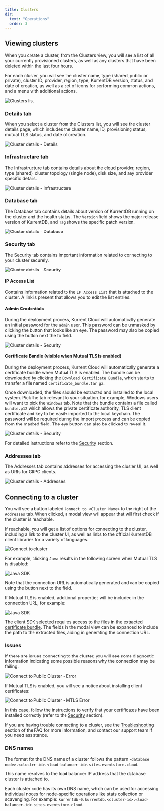 ```yaml
---
title: Clusters
dir:
  text: "Operations"
  order: 3
---
```


## Viewing clusters

When you create a cluster, from the Clusters view, you will see a list of all your currently provisioned clusters, as well as any clusters that have been deleted within the last four hours. 

For each cluster, you will see the cluster name, type (shared, public or private), cluster ID, provider, region, type, KurrentDB version, status, and date of creation, as well as a set of icons for performing common actions, and a menu with additional actions.

![Clusters list](./images/clusters-list.png)

### Details tab

When you select a cluster from the Clusters list, you will see the cluster details page, which includes the cluster name, ID, provisioning status, mutual TLS status, and date of creation.

![Cluster details - Details](images/cluster-details-tab.png)
### Infrastructure tab

The Infrastructure tab contains details about the cloud provider, region, type (shared), cluster topology (single node), disk size, and any provider specific details.

![Cluster details - Infrastructure](images/cluster-infra-tab.png)

### Database tab

The Database tab contains details about version of KurrentDB running on the cluster and the health status. The `Version` field shows the major release version of KurrentDB, and `Tag` shows the specific patch version.

![Cluster details - Database](images/cluster-database-tab.png)

### Security tab

The Security tab contains important information related to connecting to your cluster securely.

![Cluster details - Security](images/cluster-security-tab.png)

#### IP Access List

Contains information related to the `IP Access List` that is attached to the cluster. A link is present that allows you to edit the list entries.

#### Admin Credentials

During the deployment process, Kurrent Cloud will automatically generate an initial password for the `admin` user. This password can be unmasked by clicking the button that looks like an eye. The password may also be copied using the button next the to field.

![Cluster details - Security](images/cluster-security-ap-tab.png)

#### Certificate Bundle (visible when Mutual TLS is enabled)

During the deployment process, Kurrent Cloud will automatically generate a certificate bundle when Mutual TLS is enabled. The bundle can be downloaded by clicking the `Download Certificate Bundle`, which starts to transfer a file named `certificate_bundle.tar.gz`.

Once downloaded, the files should be extracted and installed to the local system. Pick the tab relevant to your situation, for example, Windows users will want to pick the `Windows` tab. Note that the bundle contains a file called `bundle.p12` which allows the private certificate authority, TLS client certificate and key to be easily imported to the local keychain. The password will be required during the import process and can be copied from the masked field. The eye button can also be clicked to reveal it. 

![Cluster details - Security](images/cluster-security-cert-tab.png)

For detailed instructions refer to the [Security](security.md) section.

### Addresses tab

The Addresses tab contains addresses for accessing the cluster UI, as well as URIs for GRPC clients.

![Cluster details - Addresses](images/cluster-addresses-tab.png)

## Connecting to a cluster

You will see a button labeled `Connect to <Cluster Name>` to the right of the `Addresses` tab. When clicked, a modal view will appear that will first check if the cluster is reachable.

If reachable, you will get a list of options for connecting to the cluster, including a link to the cluster UI, as well as links to the official KurrentDB client libraries for a variety of languages.

![Connect to cluster](images/cluster-connect.png)

For example, clicking `Java` results in the following screen when Mutual TLS is disabled:

![Java SDK](images/connect-db-sdk.png)

Note that the connection URL is automatically generated and can be copied using the button next to the field.

If Mutual TLS is enabled, additional properties will be included in the connection URL, for example:

![Java SDK](images/connect-db-mtls-sdk.png)

The client SDK selected requires access to the files in the extracted [certificate bundle](security.md#download-certificate-bundle-when-mutual-tls-is-enabled). The fields in the modal view can be expanded to include the path to the extracted files, aiding in generating the connection URL.

### Issues

If there are issues connecting to the cluster, you will see some diagnostic information indicating some possible reasons why the connection may be failing.

![Connect to Public Cluster - Error](images/connect-public-error-diagnostic.png)

If Mutual TLS is enabled, you will see a notice about installing client certificates:

![Connect to Public Cluster - MTLS Error](images/connect-mtls-error-diagnostic.png)

In this case, follow the instructions to verify that your certificates have been installed correctly (refer to the [Security](security.md) section).

If you are having trouble connecting to a cluster, see the [Troubleshooting](../faq.md#troubleshooting) section of the FAQ for more information, and contact our support team if you need assistance.

### DNS names

The format for the DNS name of a cluster follows the pattern `<database node>.<cluster-id>.<load-balancer-id>.sites.eventstore.cloud`.

This name resolves to the load balancer IP address that the database cluster is attached to.

Each cluster node has its own DNS name, which can be used for accessing individual nodes for node-specific operations like stats collection or scavenging. For example:
`kurrentdb-0.kurrentdb.<cluster-id>.<load-balancer-id>.sites.eventstore.cloud`.
